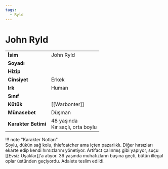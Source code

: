```yaml
---
tags:
  - Ryld
---  
```

# John Ryld   
|  |  |  
|---|---|  
| **İsim** | John Ryld |  
| **Soyadı** |  |  
| **Hizip** |  |  
| **Cinsiyet** | Erkek |  
| **Irk** | Human |  
| **Sınıf** |  |  
| **Kütük** | [[Warbonter]] |  
| **Münasebet** | Düşman |  
| **Karakter Betimi** | 48 yaşında<br>Kır saçlı, orta boylu |  
  
  
!!! note "Karakter Notları"  
	Soylu, dükün sağ kolu, thiefcatcher ama içten pazarlıklı. Diğer hırsızları ekarte edip kendi hırsızlarını yönetiyor. Artifact çalınmış gibi yapıyor, suçu [[Evsiz Uşaklar]]'a atıyor. 36 yaşında muhafızların başına geçti, bütün illegal oplar üstünden geçiyordu. Adalete teslim edildi.  
  
  

